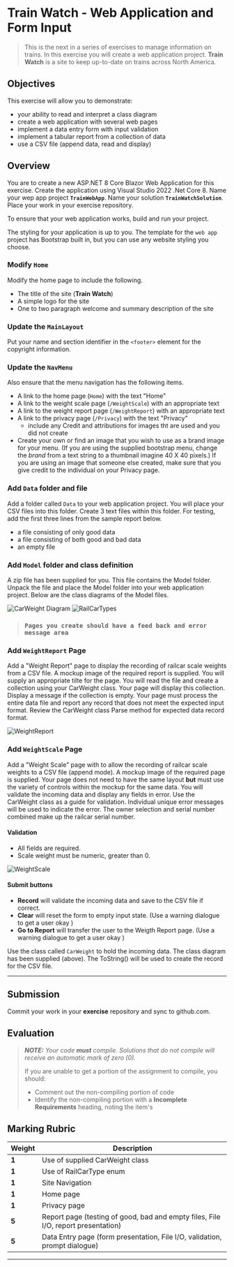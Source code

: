 # Train Watch - Web Application and Form Input

> This is the next in a series of exercises to manage information on trains. 
> In this exercise you will create a web application project. 
> **Train Watch** is a site to keep up-to-date on trains across North America. 
>

## Objectives

This exercise will allow you to demonstrate:

- your ability to read and interpret a class diagram
- create a web application with several web pages
- implement a data entry form with input validation
- implement a tabular report from a collection of data
- use a CSV file (append data, read and display)
  
## Overview

You are to create a new ASP.NET 8 Core Blazor Web Application for this exercise. Create the application using Visual Studio 2022 .Net Core 8. Name your wep app project **`TrainWebApp`**. Name your solution **`TrainWatchSolution`**. Place your work in your exercise repository.

To ensure that your web application works, build and run your project.

The styling for your application is up to you. The template for the `web app` project has Bootstrap built in, but you can use any website styling you choose.

### Modify `Home`

Modify the home page to include the following.

- The title of the site (**Train Watch**)
- A simple logo for the site
- One to two paragraph welcome and summary description of the site

### Update the `MainLayout`

Put your name and section identifier in the `<footer>` element for the copyright information.

### Update the `NavMenu`

Also ensure that the menu navigation has the following items.

- A link to the home page (`Home`) with the text "Home"
- A link to the weight scale page (`/WeightScale`) with an appropriate text
- A link to the weight report page (`/WeightReport`) with an appropriate text
- A link to the privacy page (`/Privacy`) with the text "Privacy"
  - include any Credit and attributions for images tht are used and you did not create
- Create your own or find an image that you wish to use as a brand image for your menu. (If you are using the supplied bootstrap menu, change the *brand* from a text string to a thumbnail imagine 40 X 40 pixels.) If you are using an image that someone else created, make sure that you give credit to the individual on your Privacy page.
  
### Add `Data` folder and file

Add a folder called `Data` to your web application project. You will place your CSV files into this folder. Create 3 text files within this folder. For testing, add the first three lines from the sample report below.

- a file consisting of only good data
- a file consisting of both good and bad data
- an empty file

### Add `Model` folder and class definition

A zip file has been supplied for you. This file contains the Model folder. Unpack the file and place the Model folder into your web application project. Below are the class diagrams of the Model files.

![CarWeight Diagram](./CarWeight.png)
![RailCarTypes](./RailCarType.png)

> ### `Pages you create should have a feed back and error message area`

### Add `WeightReport` Page

Add a "Weight Report" page to display the recording of railcar scale weights from a CSV file. A mockup image of the required report is supplied. You will supply an appropriate tilte for the page. You will read the file and create a collection using your CarWeight class. Your page will display this collection. Display a message if the collection is empty. Your page must process the entire data file and report any record that does not meet the expected input format. Review the CarWeight class Parse method for expected data record format.

![WeightReport](./ReportWebPage.png)


### Add `WeightScale` Page

Add a "Weight Scale" page with to allow the recording of railcar scale weights to a CSV file (append mode). A mockup image of the required page is supplied. Your page does not need to have the same layout **but** must use the variety of controls within the mockup for the same data. You will validate the incoming data and display any fields in error. Use the CarWeight class as a guide for validation. Individual unique error messages will be used to indicate the error. The owner selection and serial number combined make up the railcar serial number.

#### Validation

- All fields are required.
- Scale weight must be numeric, greater than 0.

![WeightScale](./DataWebPage.png)

#### Submit buttons

- **Record** will validate the incoming data and save to the CSV file if correct.
- **Clear** will reset the form to empty input state. (Use a warning dialogue to get a user okay )
- **Go to Report** will transfer the user to the Weigth Report page. (Use a warning dialogue to get a user okay )

Use the class called `CarWeight` to hold the incoming data. The class diagram has been supplied (above). The ToString() will be used to create the record for the CSV file.

----

## Submission

Commit your work in your **exercise** repository and sync to github.com.

## Evaluation

> ***NOTE:** Your code **must** compile. Solutions that do not compile will receive an automatic mark of zero (0).*
> 
> If you are unable to get a portion of the assignment to compile, you should:
> - Comment out the non-compiling portion of code
> - Identify the non-compiling portion with a **Incomplete Requirements** heading, noting the item's
>  

## Marking Rubric

| Weight | Description |
| ----   | --------- |
| **1** | Use of supplied CarWeight class |  
| **1** | Use of RailCarType enum |  
| **1** | Site Navigation |  
| **1** | Home page |
| **1** | Privacy page |
| **5** | Report page (testing of good, bad and empty files, File I/O, report presentation) |
| **5** | Data Entry page (form presentation, File I/O, validation, prompt dialogue) |

----
